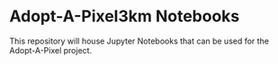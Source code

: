 # Adopt-A-Pixel3km Notebooks

This repository will house Jupyter Notebooks that can be used for the Adopt-A-Pixel project.


